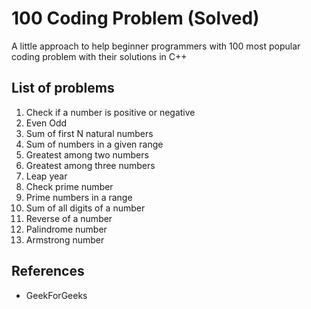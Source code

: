 # 100 Coding Problem (Solved)

A little approach to help beginner programmers with 100 most popular coding problem with their solutions in C++

## List of problems
1. Check if a number is positive or negative
2. Even Odd
3. Sum of first N natural numbers
4. Sum of numbers in a given range
5. Greatest among two numbers 
6. Greatest among three numbers
7. Leap year
8. Check prime number
9. Prime numbers in a range
10. Sum of all digits of a number
11. Reverse of a number
12. Palindrome number
13. Armstrong number

## References
* GeekForGeeks